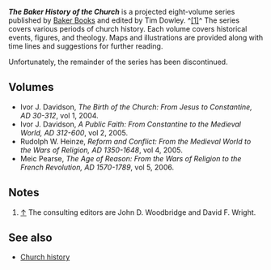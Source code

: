 ***The Baker History of the Church*** is a projected eight-volume
series published by
[Baker Books](http://www.bakerbooks.com/ME2/Audiences/Default.asp)
and edited by Tim Dowley. ^[[1]](#note-0)^ The series covers
various periods of church history. Each volume covers historical
events, figures, and theology. Maps and illustrations are provided
along with time lines and suggestions for further reading.

Unfortunately, the remainder of the series has been discontinued.

## Volumes

-   Ivor J. Davidson,
    *The Birth of the Church: From Jesus to Constantine, AD 30-312*,
    vol 1, 2004.
-   Ivor J. Davidson,
    *A Public Faith: From Constantine to the Medieval World, AD 312-600*,
    vol 2, 2005.
-   Rudolph W. Heinze,
    *Reform and Conflict: From the Medieval World to the Wars of Religion, AD 1350-1648*,
    vol 4, 2005.
-   Meic Pearse,
    *The Age of Reason: From the Wars of Religion to the French Revolution, AD 1570-1789*,
    vol 5, 2006.

## Notes

1.  [↑](#ref-0) The consulting editors are John D. Woodbridge and
    David F. Wright.

## See also

-   [Church history](Church_history "Church history")



